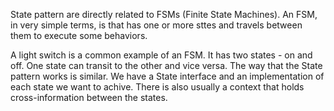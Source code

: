 State pattern are directly related to FSMs (Finite State Machines). An FSM, in very simple terms, is that has one or more sttes and travels between them to execute some behaviors.

A light switch is a common example of an FSM. It has two states - on and off. One state can transit to the other and vice versa. The way that the State pattern works is similar. We have a State interface and an implementation of each state we want to achive. There is also usually a context that holds cross-information between the states.